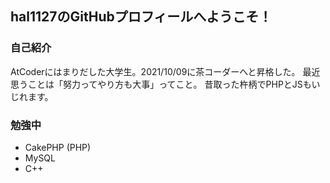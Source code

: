 ## hal1127のGitHubプロフィールへようこそ！

### 自己紹介
AtCoderにはまりだした大学生。2021/10/09に茶コーダーへと昇格した。
最近思うことは「努力ってやり方も大事」ってこと。
昔取った杵柄でPHPとJSもいじれます。

### 勉強中
- CakePHP (PHP)
- MySQL
- C++
